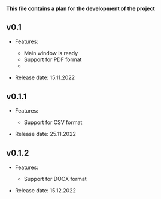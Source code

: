 #### This file contains a plan for the development of the project

## v0.1

- Features:
  - Main window is ready
  - Support for PDF format
  - 

- Release date:
  15.11.2022

## v0.1.1

- Features:
  - Support for CSV format

- Release date:
  25.11.2022

## v0.1.2

- Features:
  - Support for DOCX format

- Release date:
  15.12.2022

